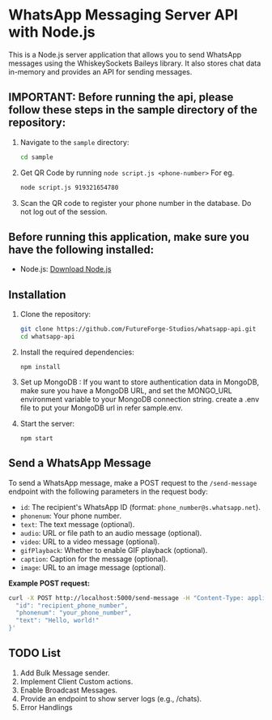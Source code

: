 
# WhatsApp Messaging Server API with Node.js

This is a Node.js server application that allows you to send WhatsApp messages using the WhiskeySockets Baileys library. It also stores chat data in-memory and provides an API for sending messages.

## **IMPORTANT**: Before running the api, please follow these steps in the sample directory of the repository:

1. Navigate to the `sample` directory:

   ```bash
   cd sample
   ```
3. Get QR Code by running `node script.js <phone-number>`
   For eg.
    ```bash
    node script.js 919321654780
    ```
4. Scan the QR code to register your phone number in the database. Do not log out of the session.

## Before running this application, make sure you have the following installed:

- Node.js: [Download Node.js](https://nodejs.org/)

## Installation

1. Clone the repository:

   ```bash
   git clone https://github.com/FutureForge-Studios/whatsapp-api.git
   cd whatsapp-api 
   ```
   
2. Install the required dependencies:
    ```
    npm install
    ```

3. Set up MongoDB :
If you want to store authentication data in MongoDB, make sure you have a MongoDB URL, and set the MONGO_URL environment variable to your MongoDB connection string.
create a .env file to put your MongoDB url in refer sample.env.

4. Start the server:
    ```
    npm start
    ```
## Send a WhatsApp Message

To send a WhatsApp message, make a POST request to the `/send-message` endpoint with the following parameters in the request body:

- `id`: The recipient's WhatsApp ID (format: `phone_number@s.whatsapp.net`).
- `phonenum`: Your phone number.
- `text`: The text message (optional).
- `audio`: URL or file path to an audio message (optional).
- `video`: URL to a video message (optional).
- `gifPlayback`: Whether to enable GIF playback (optional).
- `caption`: Caption for the message (optional).
- `image`: URL to an image message (optional).

**Example POST request:**

```bash
curl -X POST http://localhost:5000/send-message -H "Content-Type: application/json" -d '{
  "id": "recipient_phone_number",
  "phonenum": "your_phone_number",
  "text": "Hello, world!"
}'
```

## TODO List

1. Add Bulk Message sender.
2. Implement Client Custom actions.
3. Enable Broadcast Messages.
4. Provide an endpoint to show server logs (e.g., /chats).
5. Error Handlings 
